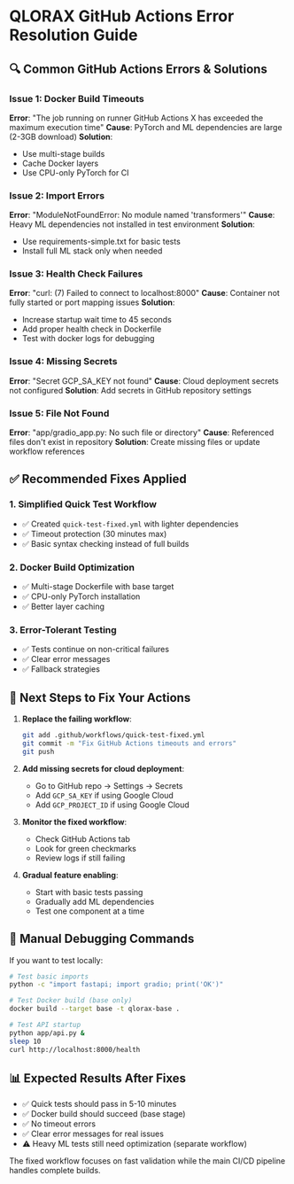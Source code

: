 # QLORAX GitHub Actions Error Resolution Guide

## 🔍 Common GitHub Actions Errors & Solutions

### Issue 1: Docker Build Timeouts
**Error**: "The job running on runner GitHub Actions X has exceeded the maximum execution time"
**Cause**: PyTorch and ML dependencies are large (2-3GB download)
**Solution**: 
- Use multi-stage builds
- Cache Docker layers
- Use CPU-only PyTorch for CI

### Issue 2: Import Errors
**Error**: "ModuleNotFoundError: No module named 'transformers'"
**Cause**: Heavy ML dependencies not installed in test environment
**Solution**: 
- Use requirements-simple.txt for basic tests
- Install full ML stack only when needed

### Issue 3: Health Check Failures
**Error**: "curl: (7) Failed to connect to localhost:8000"
**Cause**: Container not fully started or port mapping issues
**Solution**: 
- Increase startup wait time to 45 seconds
- Add proper health check in Dockerfile
- Test with docker logs for debugging

### Issue 4: Missing Secrets
**Error**: "Secret GCP_SA_KEY not found"
**Cause**: Cloud deployment secrets not configured
**Solution**: Add secrets in GitHub repository settings

### Issue 5: File Not Found
**Error**: "app/gradio_app.py: No such file or directory"
**Cause**: Referenced files don't exist in repository
**Solution**: Create missing files or update workflow references

## ✅ Recommended Fixes Applied

### 1. Simplified Quick Test Workflow
- ✅ Created `quick-test-fixed.yml` with lighter dependencies
- ✅ Timeout protection (30 minutes max)
- ✅ Basic syntax checking instead of full builds

### 2. Docker Build Optimization
- ✅ Multi-stage Dockerfile with base target
- ✅ CPU-only PyTorch installation
- ✅ Better layer caching

### 3. Error-Tolerant Testing
- ✅ Tests continue on non-critical failures
- ✅ Clear error messages
- ✅ Fallback strategies

## 🚀 Next Steps to Fix Your Actions

1. **Replace the failing workflow**:
   ```bash
   git add .github/workflows/quick-test-fixed.yml
   git commit -m "Fix GitHub Actions timeouts and errors"
   git push
   ```

2. **Add missing secrets for cloud deployment**:
   - Go to GitHub repo → Settings → Secrets
   - Add `GCP_SA_KEY` if using Google Cloud
   - Add `GCP_PROJECT_ID` if using Google Cloud

3. **Monitor the fixed workflow**:
   - Check GitHub Actions tab
   - Look for green checkmarks
   - Review logs if still failing

4. **Gradual feature enabling**:
   - Start with basic tests passing
   - Gradually add ML dependencies
   - Test one component at a time

## 🔧 Manual Debugging Commands

If you want to test locally:

```bash
# Test basic imports
python -c "import fastapi; import gradio; print('OK')"

# Test Docker build (base only)
docker build --target base -t qlorax-base .

# Test API startup
python app/api.py &
sleep 10
curl http://localhost:8000/health
```

## 📊 Expected Results After Fixes

- ✅ Quick tests should pass in 5-10 minutes
- ✅ Docker build should succeed (base stage)
- ✅ No timeout errors
- ✅ Clear error messages for real issues
- ⚠️  Heavy ML tests still need optimization (separate workflow)

The fixed workflow focuses on fast validation while the main CI/CD pipeline handles complete builds.